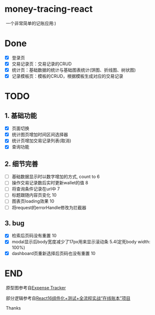 # money-tracing-react

​	一个非常简单的记账应用:)

# Done

- [x] 登录页
- [x] 交易记录页：交易记录的CRUD
- [x] 统计页：基础数据的统计与基础图表统计(饼图、折线图、树状图)
- [x] 记录模板页：模板的CRUD，根据模板生成对应的交易记录

# TODO

## 1. 基础功能

- [x] 页面切换
- [x] 统计图页增加时间区间选择器
- [x] 统计页增加交易记录列表(取消)
- [x] 查询功能

## 2. 细节完善

- [ ] 基础数据显示时以数字增加的方式, count to 6
- [ ] 操作交易记录数后实时更新wallet的值 8
- [ ] 将查询条件记录在url中 7
- [ ] 标题跟随内容页变化 10
- [ ] 图表页loading效果 10
- [ ] 将request的errorHandle修改为拦截器

## 3. bug

- [x] 检索后页码没有重置 10
- [x] modal显示后body宽度减少了17px用来显示滚动条 5.4(定死body width: 100%)
- [x] dashboard页重新选择后页码也没有重置 10

# END

​	原型图参考自[Expense Tracker](https://www.behance.net/gallery/65608331/Expense-Tracker-Dashboard-%28With-live-demo%29)

​	部分逻辑参考自[React16组件化+测试+全流程实战“在线账本”项目](https://coding.imooc.com/class/302.html)

​	Thanks

